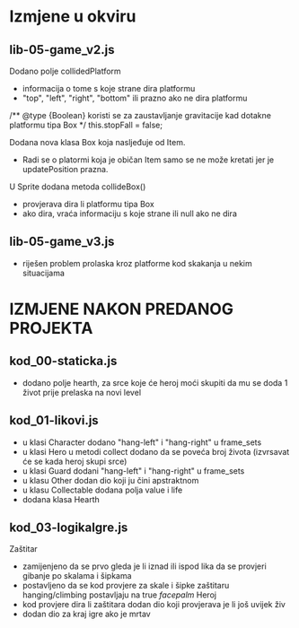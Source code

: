 # Izmjene u okviru

## lib-05-game_v2.js

Dodano polje collidedPlatform
* informacija o tome s koje strane dira platformu
* "top", "left", "right", "bottom" ili prazno ako ne dira platformu

/** @type {Boolean} koristi se za zaustavljanje gravitacije kad dotakne platformu tipa Box */
    this.stopFall = false;

Dodana nova klasa Box koja nasljeđuje od Item. 
* Radi se o platormi koja je običan Item samo se ne može kretati jer je updatePosition prazna.

U Sprite dodana metoda collideBox()
* provjerava dira li platformu tipa Box
* ako dira, vraća informaciju s koje strane ili null ako ne dira

## lib-05-game_v3.js

* riješen problem prolaska kroz platforme kod skakanja u nekim situacijama

# IZMJENE NAKON PREDANOG PROJEKTA
## kod_00-staticka.js
* dodano polje hearth, za srce koje će heroj moći skupiti da mu se doda 1 život prije prelaska na novi level
## kod_01-likovi.js
* u klasi Character dodano "hang-left" i "hang-right" u frame_sets
* u klasi Hero u metodi collect dodano da se poveća broj života (izvrsavat će se kada heroj skupi srce)
* u klasi Guard dodani "hang-left" i "hang-right" u frame_sets
* u klasu Other dodan dio koji ju čini apstraktnom
* u klasu Collectable dodana polja value i life
* dodana klasa Hearth
## kod_03-logikaIgre.js
Zaštitar
* zamijenjeno da se prvo gleda je li iznad ili ispod lika da se provjeri gibanje po skalama i šipkama
* postavljeno da se kod provjere za skale i šipke zaštitaru hanging/climbing postavljaju na true *facepalm*
Heroj
* kod provjere dira li zaštitara dodan dio koji provjerava je li još uvijek živ
* dodan dio za kraj igre ako je mrtav
